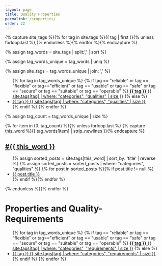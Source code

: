 ```yaml
---
layout: page
title: Quality Properties
permalink: /properties/
order: 22
---
```


{% capture site_tags %}{% for tag in site.tags %}{{ tag | first }}{% unless forloop.last %},{% endunless %}{% endfor %}{% endcapture %}
<!-- site_tags: {{ site_tags }} -->
{% assign tag_words = site_tags |  split:',' | sort %}
<!-- tag_words: {{ tag_words }} -->

{% assign tag_words_unique = tag_words | uniq %}

{% assign site_tags = tag_words_unique | join: ',' %}

<div id="tags">
  <ul class="tag-box inline">
  {% for tag in tag_words_unique %}
    <!-- make the tags of the arc42-quality-model stand out -->
    {% if tag == "reliable" or tag == "flexible" or tag=="efficient" or tag == "usable" or tag == "safe" or tag == "secure" or tag == "suitable" or tag == "operable" %}
    <a class="hov tags" href="/tag-{{ tag | cgi_escape }}"><b>{{ tag }}</b>
       <span>{{ site.tags[tag] | where: "categories", "qualities" | size }}</span></a>
    {% else %}
        <!-- other tags in different color  -->
        <li><a class="hov tags" href="#{{ tag | cgi_escape }}">{{ tag }}
        <span>{{ site.tags[tag] | where: "categories", "qualities" | size }}</span></a></li>
    {% endif %}
  {% endfor %}
  </ul>

{% assign tag_count = tag_words_unique | size %}

  {% for item in (0..tag_count) %}{% unless forloop.last %}
    {% capture this_word %}{{ tag_words[item] | strip_newlines }}{% endcapture %}
  <a href="/tag-{{ this_word | cgi_escape }}">
  <h2>#{{ this_word }}</h2></a>
  <ul class="posts">
    {% assign sorted_posts = site.tags[this_word] | sort_by: 'title'  | reverse %}
    {% assign sorted_posts = sorted_posts | where: "categories", "qualities" %}
    {% for post in sorted_posts %}{% if post.title != null %}
    <li> <a href="{{ post.url }}">{{ post.title }}</a></li>
    {% endif %}{% endfor %}
  </ul>
  {% endunless %}{% endfor %}
</div>

<h1>Properties and Quality-Requirements</h1>

<div id="requirement-tags">
  <ul class="tag-box inline">
  {% for tag in tag_words_unique %}
    <!-- make the tags of the arc42-quality-model stand out -->
    {% if tag == "reliable" or tag == "flexible" or tag=="efficient" or tag == "usable" or tag == "safe" or tag == "secure" or tag == "suitable" or tag == "operable" %}
    <a class="hov tags req" href="/tag-{{ tag | cgi_escape }}"><b>{{ tag }}</b>
       <span>{{ site.tags[tag] | where: "categories", "requirements" | size }}</span></a>
    {% else %}
        <!-- other tags in different color  -->
        <li><a class="hov tags req" href="#{{ tag | cgi_escape }}">{{ tag }}
        <span>{{ site.tags[tag] | where: "categories", "requirements" | size }}</span></a></li>
    {% endif %}
  {% endfor %}
  </ul>
</div>
